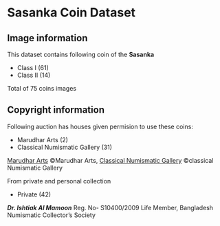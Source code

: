 <!-- @format -->

# Sasanka Coin Dataset

## Image information

This dataset contains following coin of the **Sasanka**
  - Class I (61)
  - Class II (14)

Total of 75 coins images

## Copyright information
Following auction has houses given permision to use these coins:
  - Marudhar Arts (2)
  - Classical Numismatic Gallery (31)

[Marudhar Arts](https://marudhararts.com/)  ©Marudhar Arts, [Classical Numismatic Gallery](https://www.classicalnumismaticgallery.com/) ©classical Numismatic Gallery
    
From private and personal collection
  - Private (42)

***Dr. Ishtiak Al Mamoon*** Reg. No- S10400/2009 Life Member, Bangladesh Numismatic Collector’s Society


